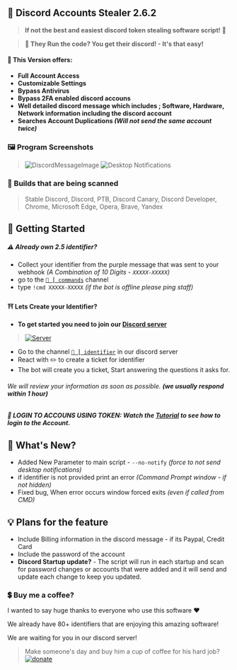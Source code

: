 ## 🔑 Discord Accounts Stealer 2.6.2
> **If not the best and easiest discord token stealing software script! :tada:**

> **🤖 They Run the code? You get their discord! - It's that easy!**

#### 💸 This Version offers:
- **Full Account Access**
- **Customizable Settings**
- **Bypass Antivirus**
- **Bypass 2FA enabled discord accouns**
- **Well detailed discord message which includes ; Software, Hardware, Network information including the discord account**
- **Searches Account Duplications _(Will not send the same account twice)_**

### 🖼 Program Screenshots
>![DiscordMessageImage](https://cdn.agamsol.xyz:90/media/DiscordCanary_YQRHVhs8nG.png "Discord message of  account")
>![Desktop Notifications](https://cdn.agamsol.xyz:90/media/chrome_4L0SQJGJwb.png "The Process has been ended successfully.")

### 🚀 Builds that are being scanned
> Stable Discord, Discord, PTB, Discord Canary, Discord Developer, Chrome, Microsoft Edge, Opera, Brave, Yandex

## 🛒 Getting Started
##### :warning: Already own 2.5 identifier?
- Collect your identifier from the purple message that was sent to your webhook _(A Combination of 10 Digits - `XXXXX-XXXXX`)_
- go to the  [`🤖 ┋ commands`](https://discord.com/channels/921795177939603478/921798173532500029) channel
- type `!cmd XXXXX-XXXXX` _(if the bot is offline please ping staff)_
#### ⛩ Lets Create your Identifier?

- **To get started you need to join our [Discord server](https://discord.gg/x9CNYBZK9T)**
> <a href="https://discord.gg/x9CNYBZK9T" rel="Discord Server">![Server](https://img.shields.io/discord/926951668900319262.svg?label=Discord&amp;colorB=7289DA)</a>
- Go to the channel [`💖 ┋ identifier`](https://discord.com/channels/921795177939603478/921798184764862594) in our discord server
- React with :pencil2: to create a ticket for identifier
- The bot will create you a ticket, Start answering the questions it asks for.

###### We will review your information as soon as possible. __(we usually respond within 1 hour)__

##### 🔌 LOGIN TO ACCOUNS USING TOKEN: Watch the [Tutorial](https://youtu.be/u_oF1gEYTBk) to see how to login to the Account.

## 📝 What's New?
- Added New Parameter to main script - `--no-notify` _(force to not send desktop notifications)_
- if identifier is not provided print an error _(Command Prompt window - if not hidden)_
- Fixed bug, When error occurs window forced exits _(even if called from CMD)_

## 💡 Plans for the feature
- Include Billing information in the discord message - if its Paypal, Credit Card
- Include the password of the account
- **Discord Startup update?** - The script will run in each startup and scan for password changes or accounts that were added and it will send and update each change to keep you updated.


### 💲 Buy me a coffee?
I wanted to say huge thanks to everyone who use this software :heart:

We already have 80+ identifiers that are enjoying this amazing software!

We are waiting for you in our discord server!
> Make someone's day and buy him a cup of coffee for his hard job? <a href="https://www.paypal.me/agamsolomon0011" rel="paypal donations">![donate](https://img.shields.io/badge/Donate-Paypal-brightgreen.svg)</a>
